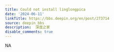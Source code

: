 ```yaml
---
title: Could not install linglongpica
date: '2024-06-11'
linkTitle: https://bbs.deepin.org/en/post/273714
source: deepin_bbs
description:  深度之家 
disable_comments: true
---
```

NA
